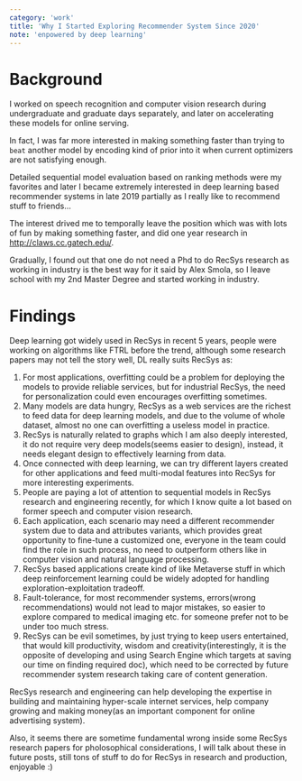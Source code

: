 ```yaml
---
category: 'work'
title: 'Why I Started Exploring Recommender System Since 2020'
note: 'enpowered by deep learning'
---
```


# Background

I worked on speech recognition and computer vision research during undergraduate and graduate days separately, and later on accelerating these models for online serving.

In fact, I was far more interested in making something faster than trying to `beat` another model by encoding kind of prior into it when current optimizers are not satisfying enough.

Detailed sequential model evaluation based on ranking methods were my favorites and later I became extremely interested in deep learning based recommender systems in late 2019 partially as I really like to recommend stuff to friends...

The interest drived me to temporally leave the position which was with lots of fun by making something faster, and did one year research in http://claws.cc.gatech.edu/.

Gradually, I found out that one do not need a Phd to do RecSys research as working in industry is the best way for it said by Alex Smola, so I leave school with my 2nd Master Degree and started working in industry.

# Findings

Deep learning got widely used in RecSys in recent 5 years, people were working on algorithms like FTRL before the trend, although some research papers may not tell the story well, DL really suits RecSys as:

1. For most applications, overfitting could be a problem for deploying the models to provide reliable services, but for industrial RecSys, the need for personalization could even encourages overfitting sometimes.
2. Many models are data hungry, RecSys as a web services are the richest to feed data for deep learning models, and due to the volume of whole dataset, almost no one can overfitting a useless model in practice.
3. RecSys is naturally related to graphs which I am also deeply interested, it do not require very deep models(seems easier to design), instead, it needs elegant design to effectively learning from data.
4. Once connected with deep learning, we can try different layers created for other applications and feed multi-modal features into RecSys for more interesting experiments.
5. People are paying a lot of attention to sequential models in RecSys research and engineering recently, for which I know quite a lot based on former speech and computer vision research.
6. Each application, each scenario may need a different recommender system due to data and attributes variants, which provides great opportunity to fine-tune a customized one, everyone in the team could find the role in such process, no need to outperform others like in computer vision and natural language processing.
7. RecSys based applications create kind of like Metaverse stuff in which deep reinforcement learning could be widely adopted for handling exploration-exploitation tradeoff.
8. Fault-tolerance, for most recommender systems, errors(wrong recommendations) would not lead to major mistakes, so easier to explore compared to medical imaging etc. for someone prefer not to be under too much stress.
9. RecSys can be evil sometimes, by just trying to keep users entertained, that would kill productivity, wisdom and creativity(interestingly, it is the opposite of developing and using Search Engine which targets at saving our time on finding required doc), which need to be corrected by future recommender system research taking care of content generation.

RecSys research and engineering can help developing the expertise in building and maintaining hyper-scale internet services, help company growing and making money(as an important component for online advertising system).

Also, it seems there are sometime fundamental wrong inside some RecSys research papers for pholosophical considerations, I will talk about these in future posts, still tons of stuff to do for RecSys in research and production, enjoyable :)
